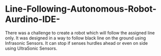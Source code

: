 # Line-Following-Autonomous-Robot-Aurdino-IDE-
There was a challenge to create a robot which will follow the assigned line only.
It was designed in a way to follow black line on the ground using Infrasonic Sensors.
It can stop if senses hurdles ahead or even on side using UltraSonic Sensors.
